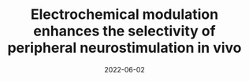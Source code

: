 ---
title: "Electrochemical modulation enhances the selectivity of peripheral neurostimulation in vivo"
collection: publications
permalink: /publication/2022-PNAS
date: 2022-06-02
venue: 'Proceedings from the National Academy of Sciences of the United States of America'
paperurl: '/files/Electrochemical_Modulation.pdf'
link: 'https://doi.org/10.1073/pnas.2117764119'
citation: '<b>Matthew T. Flavin</b>, Marek A. Paul, Alexander S. Lim, Charles A. Lissandrello, Robert Ajemian, Samuel J. Lin, Jongyoon Han, &quot;Electrochemical modulation enhances the selectivity of peripheral neurostimulation in vivo,&quot; in <i>Proceedings from the National Academy of Sciences of the United States of America</i>, vol. 119, no. 23, e2117764119, June 2022.'
---
